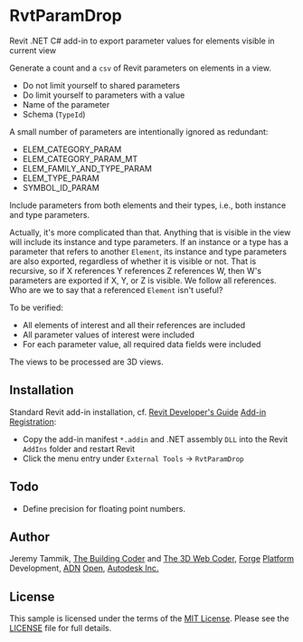# RvtParamDrop

Revit .NET C# add-in to export parameter values for elements visible in current view

Generate a count and a `csv` of Revit parameters on elements in a view.

- Do not limit yourself to shared parameters
- Do limit yourself to parameters with a value
- Name of the parameter
- Schema (`TypeId`)

A small number of parameters are intentionally ignored as redundant:

- ELEM_CATEGORY_PARAM
- ELEM_CATEGORY_PARAM_MT
- ELEM_FAMILY_AND_TYPE_PARAM
- ELEM_TYPE_PARAM
- SYMBOL_ID_PARAM

Include parameters from both elements and their types, i.e., both instance and type parameters.

Actually, it's more complicated than that.
Anything that is visible in the view will include its instance and type parameters.
If an instance or a type has a parameter that refers to another `Element`, its instance and type parameters are also exported, regardless of whether it is visible or not.
That is recursive, so if X references Y references Z references W, then W's parameters are exported if X, Y, or Z is visible.
We follow all references.
Who are we to say that a referenced `Element` isn't useful?

To be verified:

- All elements of interest and all their references are included
- All parameter values of interest were included
- For each parameter value, all required data fields were included

The views to be processed are 3D views.

## Installation

Standard Revit add-in installation, cf.
[Revit Developer's Guide](https://help.autodesk.com/view/RVT/2022/ENU/?guid=Revit_API_Revit_API_Developers_Guide_html)
[Add-in Registration](https://help.autodesk.com/view/RVT/2022/ENU/?guid=Revit_API_Revit_API_Developers_Guide_Introduction_Add_In_Integration_Add_in_Registration_html):

- Copy the add-in manifest `*.addin` and .NET assembly `DLL` into the Revit `AddIns` folder and restart Revit
- Click the menu entry under `External Tools` &rarr; `RvtParamDrop`

## Todo

- Define precision for floating point numbers.

## Author

Jeremy Tammik,
[The Building Coder](http://thebuildingcoder.typepad.com) and
[The 3D Web Coder](http://the3dwebcoder.typepad.com),
[Forge](http://forge.autodesk.com) [Platform](https://developer.autodesk.com) Development,
[ADN](http://www.autodesk.com/adn)
[Open](http://www.autodesk.com/adnopen),
[Autodesk Inc.](http://www.autodesk.com)

## License

This sample is licensed under the terms of the [MIT License](http://opensource.org/licenses/MIT).
Please see the [LICENSE](LICENSE) file for full details.

